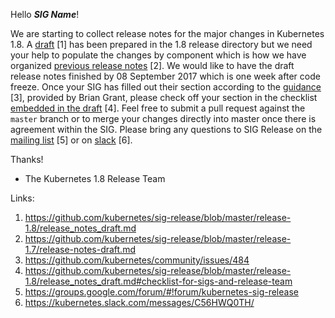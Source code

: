 Hello ___SIG Name___!

We are starting to collect release notes for the major changes in Kubernetes 1.8.
A [draft](https://github.com/kubernetes/sig-release/blob/master/release-1.8/release_notes_draft.md) [1]
has been prepared in the 1.8 release directory but we need your help to populate the changes by
component which is how we have organized [previous release notes](https://github.com/kubernetes/sig-release/blob/master/release-1.7/release-notes-draft.md) [2].
We would like to have the draft release notes finished by 08 September 2017 which is one week after code freeze.
Once your SIG has filled out their section according to the [guidance](https://github.com/kubernetes/community/issues/484) [3],
provided by Brian Grant, please check off your section in the checklist
[embedded in the draft](https://github.com/kubernetes/sig-release/blob/master/release-1.8/release_notes_draft.md#checklist-for-sigs-and-release-team) [4].
Feel free to submit a pull request against the `master` branch or to merge your changes directly into master once
there is agreement within the SIG. Please bring any questions to SIG Release on the [mailing list](https://groups.google.com/forum/#!forum/kubernetes-sig-release) [5]
or on [slack](https://kubernetes.slack.com/messages/C56HWQ0TH/) [6].

Thanks!

- The Kubernetes 1.8 Release Team

Links:

1. https://github.com/kubernetes/sig-release/blob/master/release-1.8/release_notes_draft.md
2. https://github.com/kubernetes/sig-release/blob/master/release-1.7/release-notes-draft.md
3. https://github.com/kubernetes/community/issues/484
4. https://github.com/kubernetes/sig-release/blob/master/release-1.8/release_notes_draft.md#checklist-for-sigs-and-release-team
5. https://groups.google.com/forum/#!forum/kubernetes-sig-release
6. https://kubernetes.slack.com/messages/C56HWQ0TH/
